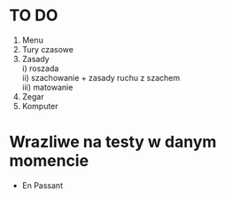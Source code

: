 # TO DO
1. Menu
2. Tury czasowe
3. Zasady<br />
  i) roszada<br />
  ii) szachowanie + zasady ruchu z szachem<br />
  iii) matowanie<br />
4. Zegar
5. Komputer

# Wrazliwe na testy w danym momencie
- En Passant

